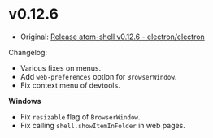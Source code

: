 # v0.12.6

* Original: [Release atom-shell v0.12.6 - electron/electron](https://github.com/electron/electron/releases/tag/v0.12.6)

Changelog:

* Various fixes on menus.
* Add `web-preferences` option for `BrowserWindow`.
* Fix context menu of devtools.

**Windows**

* Fix `resizable` flag of `BrowserWindow`.
* Fix calling `shell.showItemInFolder` in web pages.
